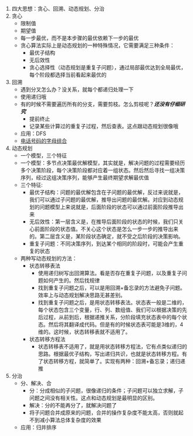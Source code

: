 1.  四大思想：贪心、回溯、动态规划、分治      
2.  贪心      
    + 限制值      
    + 期望值      
    + 每一步最优，而不是本步骤的最优依赖下一步的最优        
    + 贪心算法实际上是动态规划的一种特殊情况，它需要满足三种条件：    
      + 最优子结构      
      + 无后效性      
      + 贪心选择性（动态规划是重复子问题），通过局部最优达到全局最优，每个阶段都选择当前看起来最优的       
3.  回溯      
    + 遇到分叉怎么办？没关系，就每个都递归处理一下      
    + 使用递归哦      
    + 有的时候不需要遍历所有的分支，需要剪枝。怎么剪枝呢？___还没有仔细研究___       
      + 提前终止      
      + 记录某些计算过的重复子过程，然后查表。这点跟动态规划很像哦      
    + 应用：DFS     
    + [电话号码的字母组合](https://leetcode-cn.com/problems/letter-combinations-of-a-phone-number/)     
4.  动态规划      
    + 一个模型，三个特征      
    + 一个模型：多节点决策最优解模型，其实就是，解决问题的过程需要经历多个决策阶段，每个决策阶段都对应着一组状态。然后然后寻找一组决策序列，经过这组决策序列，能够产生最终期望求解最优值      
    + 三个特征:     
      + 最优子结构：问题的最优解包含在子问题的最优解，反过来说就是，我们可以通过子问题的最优解，推导出问题的最优解。对应到动态规划的问题模型上来说就是，后面阶段的状态可以通过前面阶段推导出来      
      + 无后效性：第一层含义是，在推导后面阶段的状态的时候，我们只关心前面阶段的状态值。不关心这个状态是怎么一步一步的推导出来的。第二层含义是，某阶段状态确定，就不受之后阶段的决策影响。      
      + 重复子问题：不同决策序列，到达某个相同的阶段时，可能会产生重复的状态    
    + 两种写动态规划的方法：      
      + 状态转移表法      
        + 使用递归树写出回溯算法。看是否存在重复子问题，以及重复子问题如何产生的。然后找规律     
        + 找到重复子问题之后，可以是用回溯+备忘录的方法避免子问题。效率上与动态规划解决思路无甚差别。       
        + 找到重复子问题之后，是用状态转移表法。状态表一般是二维的，每个状态包含三个变量，行、列、数组值、我们可以根据决策的先后过程，从前到后，根据递推关系，分阶段填充状态表中的每个状态。然后将其翻译成代码。但是有的时候状态表可能是3维的，4维的。这时候，状态转移表就不适用了。       
      + 状态转移方程法      
        + 状态转移表不适用了，就是用状态转移方程法，它有点类似递归的思路。根据最优子结构，写出递归共识，也就是状态转移方程。有了状态转移方程，就简单了。实现有两种：回溯+备忘录；递归递推       
5.  分治      
    + 分、解决、合        
      + 分：分成相似的子问题，很像递归的条件；子问题可以独立求解，子问题之间没有相关性。这点和动态规划是最明显的区别。     
      + 解决：分的不能再分了，就解决问题了      
      + 将子问题合并成原来的问题，合并的操作复杂度不能太高，否则就起不到减小算法总体复杂度的效果           
    + 应用：归并排序        
